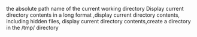 the absolute path name of the current working directory
Display current directory contents in a long format 
,display current directory contents, including hidden files, display current directory contents,create a directory in the /tmp/ directory
